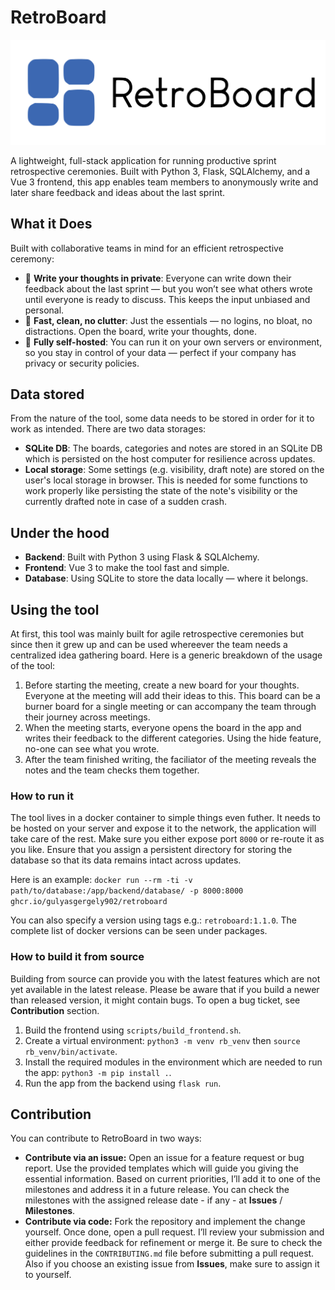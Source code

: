 # RetroBoard

<!-- markdownlint-disable MD033 -->
<picture>
  <source media="(prefers-color-scheme: dark)" srcset="assets/banner-dark.svg">
  <source media="(prefers-color-scheme: light)" srcset="assets/banner-light.svg">
  <img alt="Logo" src="assets/banner-light.svg">
</picture>
<!-- markdownlint-enable MD033 -->

A lightweight, full-stack application for running productive sprint retrospective ceremonies. Built with Python 3, Flask, SQLAlchemy, and a Vue 3 frontend, this app enables team members to anonymously write and later share feedback and ideas about the last sprint.

## What it Does

Built with collaborative teams in mind for an efficient retrospective ceremony:

* 🧠 **Write your thoughts in private**: Everyone can write down their feedback about the last sprint — but you won’t see what others wrote until everyone is ready to discuss. This keeps the input unbiased and personal.
* 🚀 **Fast, clean, no clutter**: Just the essentials — no logins, no bloat, no distractions. Open the board, write your thoughts, done.
* 🔐 **Fully self-hosted**: You can run it on your own servers or environment, so you stay in control of your data — perfect if your company has privacy or security policies.

## Data stored

From the nature of the tool, some data needs to be stored in order for it to work as intended. There are two data storages:

* **SQLite DB**: The boards, categories and notes are stored in an SQLite DB which is persisted on the host computer for resilience across updates.
* **Local storage**: Some settings (e.g. visibility, draft note) are stored on the user's local storage in browser. This is needed for some functions to work properly like persisting the state of the note's visibility or the currently drafted note in case of a sudden crash.

## Under the hood

* **Backend**: Built with Python 3 using Flask & SQLAlchemy.
* **Frontend**: Vue 3 to make the tool fast and simple.
* **Database**: Using SQLite to store the data locally — where it belongs.

## Using the tool

At first, this tool was mainly built for agile retrospective ceremonies but since then it grew up and can be used whereever the team needs a centralized idea gathering board. Here is a generic breakdown of the usage of the tool:

1. Before starting the meeting, create a new board for your thoughts. Everyone at the meeting will add their ideas to this. This board can be a burner board for a single meeting or can accompany the team through their journey across meetings.
2. When the meeting starts, everyone opens the board in the app and writes their feedback to the different categories. Using the hide feature, no-one can see what you wrote.
3. After the team finished writing, the faciliator of the meeting reveals the notes and the team checks them together.

### How to run it

The tool lives in a docker container to simple things even futher. It needs to be hosted on your server and expose it to the network, the application will take care of the rest. Make sure you either expose port `8000` or re-route it as you like. Ensure that you assign a persistent directory for storing the database so that its data remains intact across updates.

Here is an example:
```docker run --rm -ti -v path/to/database:/app/backend/database/ -p 8000:8000 ghcr.io/gulyasgergely902/retroboard```

You can also specify a version using tags e.g.: `retroboard:1.1.0`. The complete list of docker versions can be seen under packages.

### How to build it from source

Building from source can provide you with the latest features which are not yet available in the latest release. Please be aware that if you build a newer than released version, it might contain bugs. To open a bug ticket, see **Contribution** section.

1. Build the frontend using `scripts/build_frontend.sh`.
2. Create a virtual environment: `python3 -m venv rb_venv` then `source rb_venv/bin/activate`.
3. Install the required modules in the environment which are needed to run the app: `python3 -m pip install .`.
4. Run the app from the backend using `flask run`.

## Contribution

You can contribute to RetroBoard in two ways:

* **Contribute via an issue:** Open an issue for a feature request or bug report. Use the provided templates which will guide you giving the essential information. Based on current priorities, I’ll add it to one of the milestones and address it in a future release. You can check the milestones with the assigned release date - if any - at **Issues** / **Milestones**.
* **Contribute via code:** Fork the repository and implement the change yourself. Once done, open a pull request. I’ll review your submission and either provide feedback for refinement or merge it. Be sure to check the guidelines in the `CONTRIBUTING.md` file before submitting a pull request. Also if you choose an existing issue from **Issues**, make sure to assign it to yourself.
